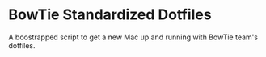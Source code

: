 BowTie Standardized Dotfiles
===

A boostrapped script to get a new Mac up and running with BowTie team's dotfiles.
